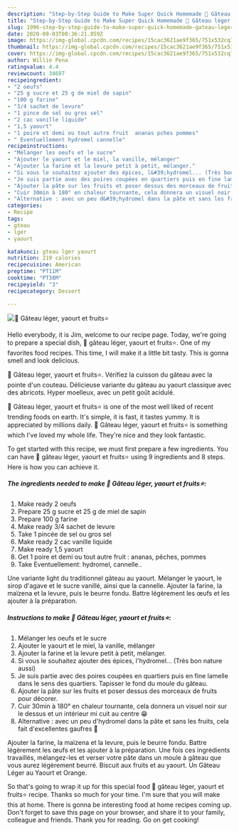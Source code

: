 ```yaml
---
description: "Step-by-Step Guide to Make Super Quick Homemade 🌺 Gâteau léger, yaourt et fruits⭐"
title: "Step-by-Step Guide to Make Super Quick Homemade 🌺 Gâteau léger, yaourt et fruits⭐"
slug: 1996-step-by-step-guide-to-make-super-quick-homemade-gateau-leger-yaourt-et-fruits
date: 2020-09-03T08:36:21.859Z
image: https://img-global.cpcdn.com/recipes/15cac3621ae9f365/751x532cq70/🌺-gateau-leger-yaourt-et-fruits⭐-photo-principale-de-la-recette.jpg
thumbnail: https://img-global.cpcdn.com/recipes/15cac3621ae9f365/751x532cq70/🌺-gateau-leger-yaourt-et-fruits⭐-photo-principale-de-la-recette.jpg
cover: https://img-global.cpcdn.com/recipes/15cac3621ae9f365/751x532cq70/🌺-gateau-leger-yaourt-et-fruits⭐-photo-principale-de-la-recette.jpg
author: Willie Pena
ratingvalue: 4.4
reviewcount: 34697
recipeingredient:
- "2 oeufs"
- "25 g sucre et 25 g de miel de sapin"
- "100 g farine"
- "3/4 sachet de levure"
- "1 pince de sel ou gros sel"
- "2 cac vanille liquide"
- "1,5 yaourt"
- "1 poire et demi ou tout autre fruit  ananas pches pommes"
- " Eventuellement hydromel cannelle"
recipeinstructions:
- "Mélanger les oeufs et le sucre"
- "Ajouter le yaourt et le miel, la vanille, mélanger"
- "Ajouter la farine et la levure petit à petit, mélanger."
- "Si vous le souhaitez ajouter des épices, l&#39;hydromel... (Très bon nature aussi)"
- "Je suis partie avec des poires coupées en quartiers puis en fine lamelle dans le sens des quartiers. Tapisser le fond du moule du gâteau."
- "Ajouter la pâte sur les fruits et poser dessus des morceaux de fruits pour décorer."
- "Cuir 30min à 180° en chaleur tournante, cela donnera un visuel noir sur le dessus et un intérieur mi cuit au centre 😁"
- "Alternative : avec un peu d&#39;hydromel dans la pâte et sans les fruits, cela fait d&#39;excellentes gaufres 🥰"
categories:
- Recipe
tags:
- gteau
- lger
- yaourt

katakunci: gteau lger yaourt 
nutrition: 219 calories
recipecuisine: American
preptime: "PT11M"
cooktime: "PT38M"
recipeyield: "3"
recipecategory: Dessert

---
```



![🌺 Gâteau léger, yaourt et fruits⭐](https://img-global.cpcdn.com/recipes/15cac3621ae9f365/751x532cq70/🌺-gateau-leger-yaourt-et-fruits⭐-photo-principale-de-la-recette.jpg)

Hello everybody, it is Jim, welcome to our recipe page. Today, we're going to prepare a special dish, 🌺 gâteau léger, yaourt et fruits⭐. One of my favorites food recipes. This time, I will make it a little bit tasty. This is gonna smell and look delicious.

🌺 Gâteau léger, yaourt et fruits⭐. Vérifiez la cuisson du gâteau avec la pointe d&#39;un couteau. Délicieuse variante du gâteau au yaourt classique avec des abricots. Hyper moelleux, avec un petit goût acidulé.

🌺 Gâteau léger, yaourt et fruits⭐ is one of the most well liked of recent trending foods on earth. It's simple, it is fast, it tastes yummy. It is appreciated by millions daily. 🌺 Gâteau léger, yaourt et fruits⭐ is something which I've loved my whole life. They're nice and they look fantastic.


To get started with this recipe, we must first prepare a few ingredients. You can have 🌺 gâteau léger, yaourt et fruits⭐ using 9 ingredients and 8 steps. Here is how you can achieve it.

<!--inarticleads1-->

##### The ingredients needed to make 🌺 Gâteau léger, yaourt et fruits⭐:

1. Make ready 2 oeufs
1. Prepare 25 g sucre et 25 g de miel de sapin
1. Prepare 100 g farine
1. Make ready 3/4 sachet de levure
1. Take 1 pincée de sel ou gros sel
1. Make ready 2 cac vanille liquide
1. Make ready 1,5 yaourt
1. Get 1 poire et demi ou tout autre fruit : ananas, pêches, pommes
1. Take  Eventuellement: hydromel, cannelle..


Une variante light du traditionnel gâteau au yaourt. Mélanger le yaourt, le sirop d&#39;agave et le sucre vanillé, ainsi que la cannelle. Ajouter la farine, la maïzena et la levure, puis le beurre fondu. Battre légèrement les œufs et les ajouter à la préparation. 

<!--inarticleads2-->

##### Instructions to make 🌺 Gâteau léger, yaourt et fruits⭐:

1. Mélanger les oeufs et le sucre
1. Ajouter le yaourt et le miel, la vanille, mélanger
1. Ajouter la farine et la levure petit à petit, mélanger.
1. Si vous le souhaitez ajouter des épices, l&#39;hydromel... (Très bon nature aussi)
1. Je suis partie avec des poires coupées en quartiers puis en fine lamelle dans le sens des quartiers. Tapisser le fond du moule du gâteau.
1. Ajouter la pâte sur les fruits et poser dessus des morceaux de fruits pour décorer.
1. Cuir 30min à 180° en chaleur tournante, cela donnera un visuel noir sur le dessus et un intérieur mi cuit au centre 😁
1. Alternative : avec un peu d&#39;hydromel dans la pâte et sans les fruits, cela fait d&#39;excellentes gaufres 🥰


Ajouter la farine, la maïzena et la levure, puis le beurre fondu. Battre légèrement les œufs et les ajouter à la préparation. Une fois ces ingrédients travaillés, mélangez-les et verser votre pâte dans un moule à gâteau que vous aurez légèrement beurré. Biscuit aux fruits et au yaourt. Un Gâteau Léger au Yaourt et Orange. 

So that's going to wrap it up for this special food 🌺 gâteau léger, yaourt et fruits⭐ recipe. Thanks so much for your time. I'm sure that you will make this at home. There is gonna be interesting food at home recipes coming up. Don't forget to save this page on your browser, and share it to your family, colleague and friends. Thank you for reading. Go on get cooking!
